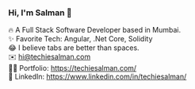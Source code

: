 ### Hi, I'm Salman 👋 <br />

🔥 A Full Stack Software Developer based in Mumbai.  <br />
✨ Favorite Tech: Angular, .Net Core, Solidity  <br />
😂 I believe tabs are better than spaces.  <br />
✉️ hi@techiesalman.com  <br />
🧔🏻 Portfolio: https://techiesalman.com/   <br />
💼 LinkedIn: https://www.linkedin.com/in/techiesalman/

